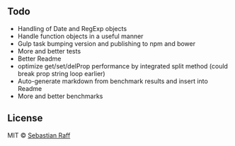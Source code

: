 
## Todo

* Handling of Date and RegExp objects
* Handle function objects in a useful manner
* Gulp task bumping version and publishing to npm and bower
* More and better tests
* Better Readme
* optimize get/set/delProp performance by integrated split method (could break prop string loop earlier)
* Auto-generate markdown from benchmark results and insert into Readme
* More and better benchmarks


## License

MIT © [Sebastian Raff](https://github.com/hobbyquaker)
